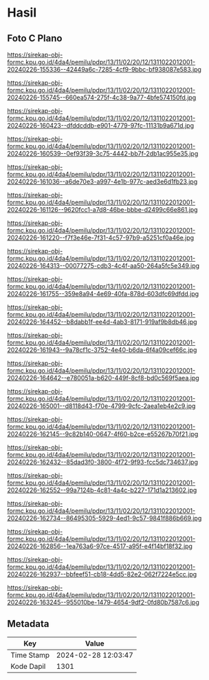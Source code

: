 # Hasil

## Foto C Plano

https://sirekap-obj-formc.kpu.go.id/4da4/pemilu/pdpr/13/11/02/20/12/1311022012001-20240226-155336--42449a6c-7285-4cf9-9bbc-bf938087e583.jpg

https://sirekap-obj-formc.kpu.go.id/4da4/pemilu/pdpr/13/11/02/20/12/1311022012001-20240226-155745--660ea574-275f-4c38-9a77-4bfe574150fd.jpg

https://sirekap-obj-formc.kpu.go.id/4da4/pemilu/pdpr/13/11/02/20/12/1311022012001-20240226-160423--dfddcddb-e901-4779-97fc-11131b9a671d.jpg

https://sirekap-obj-formc.kpu.go.id/4da4/pemilu/pdpr/13/11/02/20/12/1311022012001-20240226-160539--0ef93f39-3c75-4442-bb7f-2db1ac955e35.jpg

https://sirekap-obj-formc.kpu.go.id/4da4/pemilu/pdpr/13/11/02/20/12/1311022012001-20240226-161036--a6de70e3-a997-4e1b-977c-aed3e6d1fb23.jpg

https://sirekap-obj-formc.kpu.go.id/4da4/pemilu/pdpr/13/11/02/20/12/1311022012001-20240226-161126--9620fcc1-a7d8-46be-bbbe-d2499c66e861.jpg

https://sirekap-obj-formc.kpu.go.id/4da4/pemilu/pdpr/13/11/02/20/12/1311022012001-20240226-161220--f7f3e46e-7f31-4c57-97b9-a5251cf0a46e.jpg

https://sirekap-obj-formc.kpu.go.id/4da4/pemilu/pdpr/13/11/02/20/12/1311022012001-20240226-164313--00077275-cdb3-4c4f-aa50-264a5fc5e349.jpg

https://sirekap-obj-formc.kpu.go.id/4da4/pemilu/pdpr/13/11/02/20/12/1311022012001-20240226-161755--359e8a94-4e69-40fa-878d-603dfc69dfdd.jpg

https://sirekap-obj-formc.kpu.go.id/4da4/pemilu/pdpr/13/11/02/20/12/1311022012001-20240226-164452--b8dabb1f-ee4d-4ab3-8171-919af9b8db46.jpg

https://sirekap-obj-formc.kpu.go.id/4da4/pemilu/pdpr/13/11/02/20/12/1311022012001-20240226-161943--9a78cf1c-3752-4e40-b6da-6f4a09cef66c.jpg

https://sirekap-obj-formc.kpu.go.id/4da4/pemilu/pdpr/13/11/02/20/12/1311022012001-20240226-164642--e780051a-b620-449f-8cf8-bd0c569f5aea.jpg

https://sirekap-obj-formc.kpu.go.id/4da4/pemilu/pdpr/13/11/02/20/12/1311022012001-20240226-165001--d8118d43-f70e-4799-9cfc-2aea1eb4e2c9.jpg

https://sirekap-obj-formc.kpu.go.id/4da4/pemilu/pdpr/13/11/02/20/12/1311022012001-20240226-162145--9c82b140-0647-4f60-b2ce-e55267b70f21.jpg

https://sirekap-obj-formc.kpu.go.id/4da4/pemilu/pdpr/13/11/02/20/12/1311022012001-20240226-162432--85dad3f0-3800-4f72-9f93-fcc5dc734637.jpg

https://sirekap-obj-formc.kpu.go.id/4da4/pemilu/pdpr/13/11/02/20/12/1311022012001-20240226-162552--99a7124b-4c81-4a4c-b227-171d1a213602.jpg

https://sirekap-obj-formc.kpu.go.id/4da4/pemilu/pdpr/13/11/02/20/12/1311022012001-20240226-162734--86495305-5929-4ed1-9c57-9841f886b669.jpg

https://sirekap-obj-formc.kpu.go.id/4da4/pemilu/pdpr/13/11/02/20/12/1311022012001-20240226-162856--1ea763a6-97ce-4517-a95f-e4f14bf18f32.jpg

https://sirekap-obj-formc.kpu.go.id/4da4/pemilu/pdpr/13/11/02/20/12/1311022012001-20240226-162937--bbfeef51-cb18-4dd5-82e2-062f7224e5cc.jpg

https://sirekap-obj-formc.kpu.go.id/4da4/pemilu/pdpr/13/11/02/20/12/1311022012001-20240226-163245--955010be-1479-4654-9df2-0fd80b7587c6.jpg


## Metadata

| Key        | Value               |
| ---------- | ------------------- |
| Time Stamp | 2024-02-28 12:03:47 |
| Kode Dapil | 1301                |



